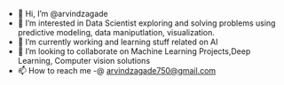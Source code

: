 - 👋 Hi, I’m @arvindzagade
- 👀 I’m interested in Data Scientist exploring and solving problems using predictive modeling, data maniputlation, visualization.
- 🌱 I’m currently working and learning stuff related on AI
- 💞️ I’m looking to collaborate on Machine Learning Projects,Deep Learning, Computer vision solutions
- 📫 How to reach me -@ arvindzagade750@gmail.com







<!---
arvindzagade/arvindzagade is a ✨ special ✨ repository because its `README.md` (this file) appears on your GitHub profile.
You can click the Preview link to take a look at your changes.
--->
